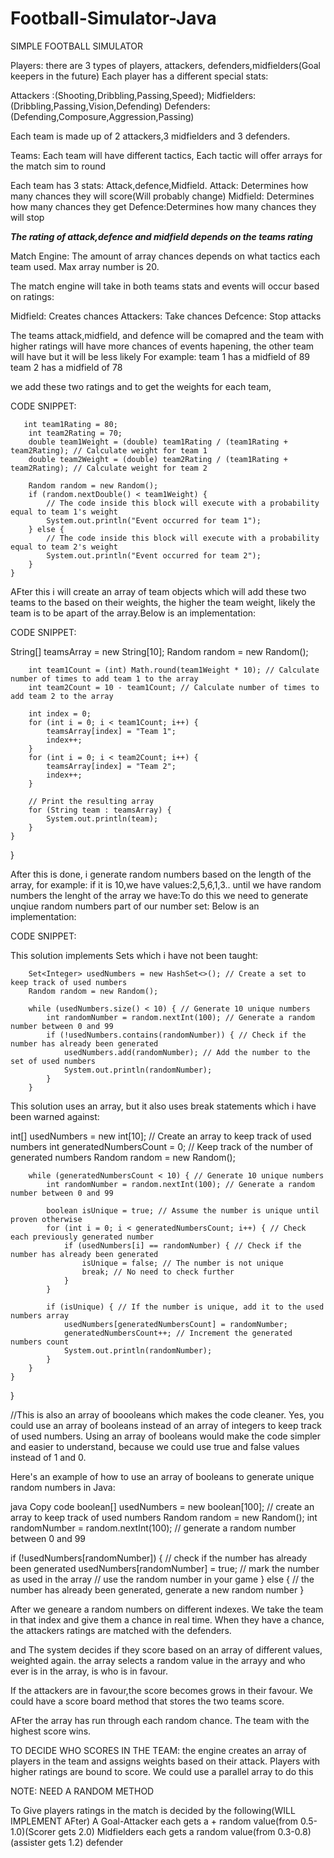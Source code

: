 # Football-Simulator-Java
SIMPLE FOOTBALL SIMULATOR 

Players:
there are 3 types of players, attackers, defenders,midfielders(Goal keepers in the future)
Each player has a different special stats:

Attackers :(Shooting,Dribbling,Passing,Speed);
Midfielders:(Dribbling,Passing,Vision,Defending)
Defenders:(Defending,Composure,Aggression,Passing)

Each team is made up of 2 attackers,3 midfielders and 3 defenders.

Teams:
Each team will have different tactics,
Each tactic will offer arrays for the match sim to round

Each team has 3 stats: Attack,defence,Midfield. 
Attack: Determines how many chances they will score(Will probably change)
Midfield: Determines how many chances they get 
Defence:Determines how many chances they will stop

***The rating of attack,defence and midfield depends on the teams rating***


Match Engine:
The amount of array chances depends on what tactics each team used. Max array number is 20.


The match engine will take in both teams stats and events will occur based on ratings:

Midfield: Creates chances
Attackers: Take chances
Defcence: Stop attacks


The teams attack,midfield, and defence will be comapred and the team with higher ratings will have more chances of events hapening,
the other team will have but it will be less likely
For example:
team 1 has a midfield of 89
team 2 has a midfield of 78

we add these two ratings and to get the weights for each team,

CODE SNIPPET:

       int team1Rating = 80;
        int team2Rating = 70;
        double team1Weight = (double) team1Rating / (team1Rating + team2Rating); // Calculate weight for team 1
        double team2Weight = (double) team2Rating / (team1Rating + team2Rating); // Calculate weight for team 2
        
        Random random = new Random();
        if (random.nextDouble() < team1Weight) {
            // The code inside this block will execute with a probability equal to team 1's weight
            System.out.println("Event occurred for team 1");
        } else {
            // The code inside this block will execute with a probability equal to team 2's weight
            System.out.println("Event occurred for team 2");
        }
    }


AFter this i will create an array of team objects which will add these two teams to the based on their weights, the higher the team weight,
likely the team is to be apart of the array.Below is an implementation:

CODE SNIPPET:

 String[] teamsArray = new String[10];
        Random random = new Random();
        
        int team1Count = (int) Math.round(team1Weight * 10); // Calculate number of times to add team 1 to the array
        int team2Count = 10 - team1Count; // Calculate number of times to add team 2 to the array
        
        int index = 0;
        for (int i = 0; i < team1Count; i++) {
            teamsArray[index] = "Team 1";
            index++;
        }
        for (int i = 0; i < team2Count; i++) {
            teamsArray[index] = "Team 2";
            index++;
        }
        
        // Print the resulting array
        for (String team : teamsArray) {
            System.out.println(team);
        }
    }
}

After this is done, i generate random numbers based on the length of the array, for example: if it is 10,we have values:2,5,6,1,3..
until we have random numbers the lenght of the array we have:To do this we need to generate unqiue random numbers part of our number set:
 Below is an implementation:

 CODE SNIPPET:

 This solution implements Sets which i have not been taught:

        Set<Integer> usedNumbers = new HashSet<>(); // Create a set to keep track of used numbers
        Random random = new Random();
        
        while (usedNumbers.size() < 10) { // Generate 10 unique numbers
            int randomNumber = random.nextInt(100); // Generate a random number between 0 and 99
            if (!usedNumbers.contains(randomNumber)) { // Check if the number has already been generated
                usedNumbers.add(randomNumber); // Add the number to the set of used numbers
                System.out.println(randomNumber);
            }
        }
 

 This solution uses an array, but it also uses break statements which i have been warned against:

 int[] usedNumbers = new int[10]; // Create an array to keep track of used numbers
        int generatedNumbersCount = 0; // Keep track of the number of generated numbers
        Random random = new Random();

        while (generatedNumbersCount < 10) { // Generate 10 unique numbers
            int randomNumber = random.nextInt(100); // Generate a random number between 0 and 99
            
            boolean isUnique = true; // Assume the number is unique until proven otherwise
            for (int i = 0; i < generatedNumbersCount; i++) { // Check each previously generated number
                if (usedNumbers[i] == randomNumber) { // Check if the number has already been generated
                    isUnique = false; // The number is not unique
                    break; // No need to check further
                }
            }
            
            if (isUnique) { // If the number is unique, add it to the used numbers array
                usedNumbers[generatedNumbersCount] = randomNumber;
                generatedNumbersCount++; // Increment the generated numbers count
                System.out.println(randomNumber);
            }
        }
    }
}

//This is also an array of boooleans which makes the code cleaner.
Yes, you could use an array of booleans instead of an array of integers to keep track of used numbers. Using an array of booleans would make the code simpler and easier to understand, because we could use true and false values instead of 1 and 0.

Here's an example of how to use an array of booleans to generate unique random numbers in Java:

java
Copy code
boolean[] usedNumbers = new boolean[100]; // create an array to keep track of used numbers
Random random = new Random();
int randomNumber = random.nextInt(100); // generate a random number between 0 and 99

if (!usedNumbers[randomNumber]) { // check if the number has already been generated
    usedNumbers[randomNumber] = true; // mark the number as used in the array
    // use the random number in your game
} else {
    // the number has already been generated, generate a new random number
}


After we geneare a random numbers on different indexes. We take the team in that index and give them a chance in real time.
When they have a chance, the attackers ratings are matched with the defenders.


and The system decides if they score based on an array of different values, weighted again. the array selects a random value in the arrayy
and who ever is in the array, is who is in favour.


If the attackers are in favour,the score becomes grows in their favour. We could have a score board method that stores the two teams score.

AFter the array has run through each random chance. The team with the highest score wins.


TO DECIDE WHO SCORES IN THE TEAM:
the engine creates an array of players in the team and assigns weights based on their attack. 
Players with higher ratings are bound to score.
We could use a parallel array to do this

NOTE: NEED A RANDOM METHOD

To Give players ratings in the match is decided by the following(WILL IMPLEMENT AFter)
A Goal-Attacker each gets a + random value(from 0.5-1.0)(Scorer gets 2.0)
       Midfielders each gets a random value(from 0.3-0.8)(assister gets 1.2)
       defender









